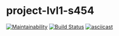 # project-lvl1-s454
[![Maintainability](https://api.codeclimate.com/v1/badges/bd2699c0cd68c60a132e/maintainability)](https://codeclimate.com/github/KEvalle/project-lvl1-s454/maintainability)
[![Build Status](https://travis-ci.org/KEvalle/project-lvl1-s454.svg?branch=master)](https://travis-ci.org/KEvalle/project-lvl1-s454)
[![asciicast](https://asciinema.org/a/D4hYJL3pvA1tJ6JMvTQgnyf5M.svg)](https://asciinema.org/a/D4hYJL3pvA1tJ6JMvTQgnyf5M)
